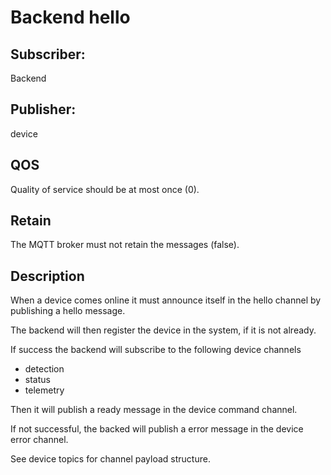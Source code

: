# Backend hello

## Subscriber: 
Backend

## Publisher: 
device

## QOS 
Quality of service should be at most once (0).

## Retain
The MQTT broker must not retain the messages (false).

## Description
When a device comes online it must announce itself in the hello channel by publishing a hello message. 

The backend will then register the device in the system, if it is not already. 

If success the backend will subscribe to the following device channels
* detection
* status
* telemetry

Then it will publish a ready message in the device command channel.

If not successful, the backed will publish a error message in the device error channel.

See device topics for channel payload structure.
